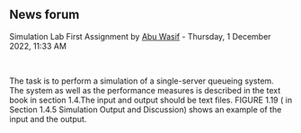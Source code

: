 <h2>News forum</h2><a href="https://moodle.cse.buet.ac.bd/user/view.php?id=40&course=762"></a>
Simulation Lab First Assignment
by <a href="https://moodle.cse.buet.ac.bd/user/view.php?id=40&course=762">Abu Wasif</a> - Thursday, 1 December 2022, 11:33 AM


 

The task is to perform a simulation of a single-server queueing system. <br />The system as well as the performance measures is described in the text book in section 1.4.The input and output should be text files. FIGURE 1.19 ( in Section 1.4.5 Simulation Output and Discussion) shows an example of the input and the output.<br /><br /><br /><br /><br /><br /><br />






